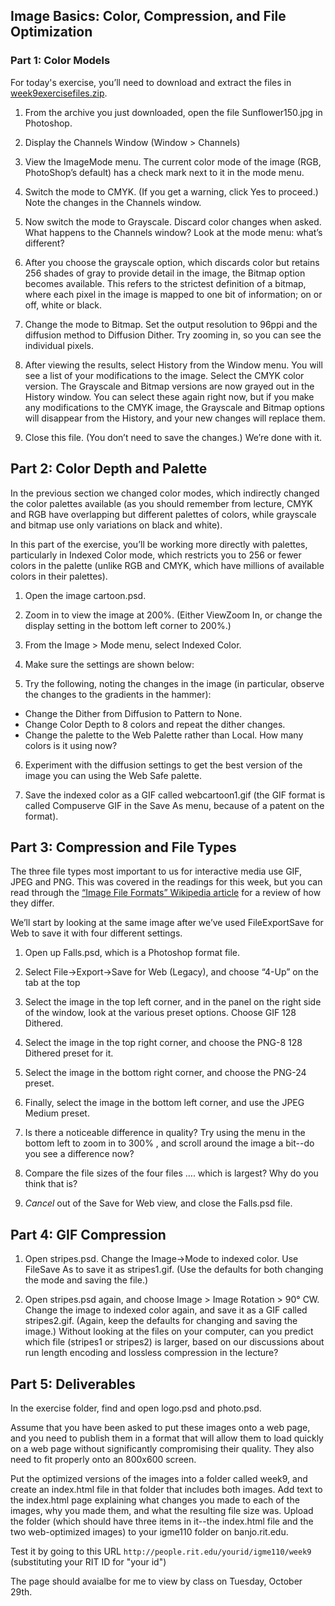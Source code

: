 ## Image Basics: Color, Compression, and File Optimization


### Part 1: Color Models

For today's exercise, you’ll need to download and extract the files in [week9exercisefiles.zip](color-optimizationExerciseFiles.zip). 

1. From the archive you just downloaded, open the file Sunflower150.jpg in Photoshop. 

2. Display the Channels Window (Window > Channels) 

3. View the ImageMode menu. The current color mode of the image (RGB, PhotoShop’s default) has a check mark next to it in the mode menu.

4. Switch the mode to CMYK. (If you get a warning, click Yes to proceed.) Note the changes in the Channels window. 

5. Now switch the mode to Grayscale. Discard color changes when asked. What happens to the Channels window? Look at the mode menu: what’s different? 

6. After you choose the grayscale option, which discards color but retains 256 shades of gray to provide detail in the image, the Bitmap option becomes available. This refers to the strictest definition of a bitmap, where each pixel in the image is mapped to one bit of information; on or off, white or black. 

7. Change the mode to Bitmap. Set the output resolution to 96ppi and the diffusion method to Diffusion Dither. Try zooming in, so you can see the individual pixels. 

8. After viewing the results, select History from the Window menu. You will see a list of your modifications to the image. Select the CMYK color version. The Grayscale and Bitmap versions are now grayed out in the History window. You can select these again right now, but if you make any modifications to the CMYK image, the Grayscale and Bitmap options will disappear from the History, and your new changes will replace them.

9.  Close this file. (You don’t need to save the changes.) We’re done with it.


## Part 2: Color Depth and Palette

In the previous section we changed color modes, which indirectly changed the color palettes available (as you should remember from lecture, CMYK and RGB have overlapping but different palettes of colors, while grayscale and bitmap use only variations on black and white). 

In this part of the exercise, you’ll be working more directly with palettes, particularly in Indexed Color mode, which restricts you to 256 or fewer colors in the palette (unlike RGB and CMYK, which have millions of available colors in their palettes).

1. Open the image cartoon.psd.

2. Zoom in to view the image at 200%. (Either ViewZoom In, or change the display setting in the bottom left corner to 200%.)

3. From the Image > Mode menu, select Indexed Color.

4. Make sure the settings are shown below: 

5. Try the following, noting the changes in the image (in particular, observe the changes to the gradients in the hammer):
  - Change the Dither from Diffusion to Pattern to None.
  - Change Color Depth to 8 colors and repeat the dither changes. 
  - Change the palette to the Web Palette rather than Local. How many colors is it using now? 

6. Experiment with the diffusion settings to get the best version of the image you can using the Web Safe palette.  

7. Save the indexed color as a GIF called webcartoon1.gif  (the GIF format is called Compuserve GIF in the Save As menu, because of a patent on the format). 


## Part 3:  Compression and File Types

The three file types most important to us for interactive media use GIF, JPEG and PNG. This was covered in the readings for this week, but you can read through the [“Image File Formats” Wikipedia article](https://en.wikipedia.org/wiki/Image_file_formats) for a review of how they differ.

We’ll start by looking at the same image after we’ve used FileExportSave for Web to save it with four different settings.

1. Open up Falls.psd, which is a Photoshop format file.

2. Select File->Export->Save for Web (Legacy), and choose “4-Up” on the tab at the top

3. Select the image in the top left corner, and in the panel on the right side of the window, look at the various preset options. Choose GIF 128 Dithered.
	
4. Select the image in the top right corner, and choose the PNG-8 128 Dithered preset for it.
	
5. Select the image in the bottom right corner, and choose the PNG-24 preset.

6. Finally, select the image in the bottom left corner, and use the JPEG Medium preset. 

7. Is there a noticeable difference in quality?  Try using the menu in the bottom left to zoom in to 300% , and scroll around the image a bit--do you see a difference now? 

8. Compare the file sizes of the four files …. which is largest? Why do you think that is?

9. *Cancel* out of the Save for Web view, and close the Falls.psd file. 

## Part 4:  GIF Compression

1.	Open stripes.psd. Change the Image->Mode to indexed color.  Use FileSave As to save it as stripes1.gif. (Use the defaults for both changing the mode and saving the file.)
	
2.	Open stripes.psd again, and choose Image > Image Rotation > 90° CW. Change the image to indexed color again, and save it as a GIF called stripes2.gif. (Again, keep the defaults for changing and saving the image.)  Without looking at the files on your computer, can you predict which file (stripes1 or stripes2) is larger, based on our discussions about run length encoding and lossless compression in the lecture?


## Part 5:  Deliverables

In the exercise folder, find and open logo.psd and photo.psd.  

Assume that you have been asked to put these images onto a web page, and you need to publish them in a format that will allow them to load quickly on a web page without significantly compromising their quality. They also need to fit properly onto an 800x600 screen. 

Put the optimized versions of the images into a folder called week9, and create an index.html file in that folder that includes both images. Add text to the index.html page explaining what changes you made to each of the images, why you made them, and what the resulting file size was. Upload the folder (which should have three items in it--the index.html file and the two web-optimized images) to your igme110 folder on banjo.rit.edu.   

Test it by going to this URL `http://people.rit.edu/yourid/igme110/week9` (substituting your RIT ID for "your id") 

The page should avaialbe for me to view by class on Tuesday, October 29th.
